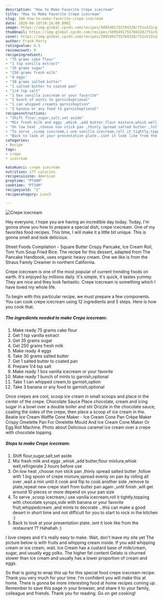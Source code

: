 ```yaml
---
description: "How to Make Favorite Crepe icecream"
title: "How to Make Favorite Crepe icecream"
slug: 166-how-to-make-favorite-crepe-icecream
date: 2020-06-16T10:16:00.898Z
image: https://img-global.cpcdn.com/recipes/5895491755704320/751x532cq70/crepe-icecream-recipe-main-photo.jpg
thumbnail: https://img-global.cpcdn.com/recipes/5895491755704320/751x532cq70/crepe-icecream-recipe-main-photo.jpg
cover: https://img-global.cpcdn.com/recipes/5895491755704320/751x532cq70/crepe-icecream-recipe-main-photo.jpg
author: Frank Perry
ratingvalue: 4.5
reviewcount: 9
recipeingredient:
- "75 grams cake flour"
- "1 tsp vanilla extract"
- "35 grams sugar"
- "250 grams fresh milk"
- "4 eggs"
- "30 grams salted butter"
- "1 salted butter to coated pan"
- "1/4 tsp salt"
- "1 box vanilla icecream or your favorite"
- "1 bunch of mints to garnishoptional"
- "1 can whipped creamto garnishoption"
- "3 banana or any food to garnishoptional"
recipeinstructions:
- "Shift flour,sugar,salt,set aside"
- "Mix fresh milk and eggs ,whisk ,add butter,flour mixture,whisk well,refrigerate  2 hours before use"
- "On low heat ,choose non stick pan ,thinly spread salted butter ,follow with 1 big spoon of crepe mixture,spread evenly on pan by rolling all over ,wait a min until it cook and flip to cook another side ,remove to plate,repeat new crepe start from butter pan again ,until finish ,will get around 10 pieces or more depend on your pan size"
- "To serve ,scoop icecream,i use vanilla icecream,roll it tightly,topping with chocolate syrups,side with banana or your favorite fruit,whippedcream ,and mints to decorate ...this can make a good desert in short time and not difficult for you to start to rock in the kitchen :)"
- "Back to look at your presentation plate..isnt it look like from the restaurant ?? Hahahah :)"
categories:
- Recipe
tags:
- crepe
- icecream

katakunci: crepe icecream 
nutrition: 177 calories
recipecuisine: American
preptime: "PT40M"
cooktime: "PT34M"
recipeyield: "1"
recipecategory: Lunch

---
```



![Crepe icecream](https://img-global.cpcdn.com/recipes/5895491755704320/751x532cq70/crepe-icecream-recipe-main-photo.jpg)

Hey everyone, I hope you are having an incredible day today. Today, I'm gonna show you how to prepare a special dish, crepe icecream. One of my favorites food recipes. This time, I will make it a little bit unique. This is gonna smell and look delicious.

Street Foods Compilation - Square Butter Crispy Pancake, Ice Cream Roll, Tom Yum Soup Fried Rice. The recipe for this dessert, adapted from The Pancake Handbook, uses organic heavy cream. One we like is from the Straus Family Creamer in northern California.

Crepe icecream is one of the most popular of current trending foods on earth. It's enjoyed by millions daily. It's simple, it's quick, it tastes yummy. They are nice and they look fantastic. Crepe icecream is something which I have loved my whole life.


To begin with this particular recipe, we must prepare a few components. You can cook crepe icecream using 12 ingredients and 5 steps. Here is how you cook that.

<!--inarticleads1-->

##### The ingredients needed to make Crepe icecream:

1. Make ready 75 grams cake flour
1. Get 1 tsp vanilla extract
1. Get 35 grams sugar
1. Get 250 grams fresh milk
1. Make ready 4 eggs
1. Take 30 grams salted butter
1. Get 1 salted butter to coated pan
1. Prepare 1/4 tsp salt
1. Make ready 1 box vanilla icecream or your favorite
1. Make ready 1 bunch of mints to garnish,optional
1. Take 1 can whipped cream,to garnish,option
1. Take 3 banana or any food to garnish,optional


Once crepes are cool, scoop ice cream in small scoops and place in the center of the crepe. Chocolate Sauce Place chocolate, cream and icing sugar in a bowl over a double boiler and stir Drizzle in the chocolate sauce, coating the sides of the crepe, then place a scoop of ice cream in the. Beatie Ice Cream Waffle Cone Maker - Ice Cream Cone Pan Crêpe Maker Crispy Omelette Pan For Omelette Mould And Ice Cream Cone Maker Or Egg Roll Machine. Photo about Delicious caramel ice cream over a crepe with chocolate topping. 

<!--inarticleads2-->

##### Steps to make Crepe icecream:

1. Shift flour,sugar,salt,set aside
1. Mix fresh milk and eggs ,whisk ,add butter,flour mixture,whisk well,refrigerate  2 hours before use
1. On low heat ,choose non stick pan ,thinly spread salted butter ,follow with 1 big spoon of crepe mixture,spread evenly on pan by rolling all over ,wait a min until it cook and flip to cook another side ,remove to plate,repeat new crepe start from butter pan again ,until finish ,will get around 10 pieces or more depend on your pan size
1. To serve ,scoop icecream,i use vanilla icecream,roll it tightly,topping with chocolate syrups,side with banana or your favorite fruit,whippedcream ,and mints to decorate ...this can make a good desert in short time and not difficult for you to start to rock in the kitchen :)
1. Back to look at your presentation plate..isnt it look like from the restaurant ?? Hahahah :)


I love crepes and it&#39;s really easy to make. Wait, don&#39;t leave my site yet The picture below is with fruits and whipping cream inside. If you add whipping cream or ice cream, wait. Ice Cream has a custard base of milk/cream, sugar, and usually egg yolks. The higher fat content Gelato is churned slower than ice cream and usually has a lower proportion of cream and eggs. 

So that is going to wrap this up for this special food crepe icecream recipe. Thank you very much for your time. I'm confident you will make this at home. There is gonna be more interesting food at home recipes coming up. Remember to save this page in your browser, and share it to your family, colleague and friends. Thank you for reading. Go on get cooking!
